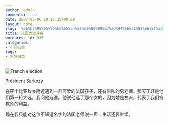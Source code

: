 ```yaml
---
author: admin
comments: true
date: 2007-05-06 18:13:35+00:00
layout: note
slug: '%e6%b3%95%e5%9b%bd%e5%a4%a7%e9%80%89%e7%ad%94%e6%a1%88%e6%8f%ad%e6%99%93'
title: 法国大选落幕
wordpress_id: 936
categories:
- 不好归类
tags:
- 不好归类
---
```


![French election](http://farm1.static.flickr.com/204/486823599_f9554f9dea_m.jpg)

[Président Sarkozy ](http://66.249.91.104/translate_c?hl=en&u=http://www.liberation.fr/actualite/politiques/elections2007/252035.FR.php)

在莎士比亚故乡附近遇到一群可爱的法国孩子，还有带队的男老师。那天正好是他们第一轮大选，我问他选谁。他说他选了那个女的，因为她是左派，代表了我们穷教师的利益。

现在我只能对这位不知道名字的法国老师说一声：生活还要继续。
